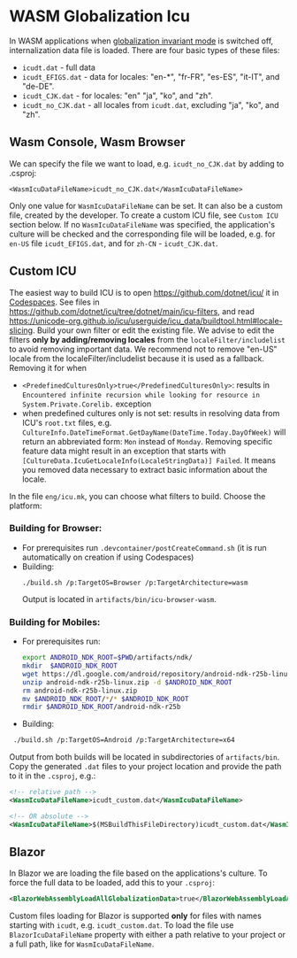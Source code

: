 # WASM Globalization Icu

In WASM applications when [globalization invariant mode](globalization-invariant-mode.md) is switched off, internalization data file is loaded. There are four basic types of these files:
- `icudt.dat` - full data
- `icudt_EFIGS.dat` - data for locales: "en-*", "fr-FR", "es-ES", "it-IT", and "de-DE".
- `icudt_CJK.dat` - for locales: "en" "ja", "ko", and "zh".
- `icudt_no_CJK.dat` - all locales from `icudt.dat`, excluding "ja", "ko", and "zh".

## Wasm Console, Wasm Browser

We can specify the file we want to load, e.g. `icudt_no_CJK.dat` by adding to .csproj:
```
<WasmIcuDataFileName>icudt_no_CJK.dat</WasmIcuDataFileName>
```
Only one value for `WasmIcuDataFileName` can be set. It can also be a custom file, created by the developer. To create a custom ICU file, see `Custom ICU` section below. If no `WasmIcuDataFileName` was specified, the application's culture will be checked and the corresponding file will be loaded, e.g. for `en-US` file `icudt_EFIGS.dat`, and for `zh-CN` - `icudt_CJK.dat`.

## Custom ICU

The easiest way to build ICU is to open https://github.com/dotnet/icu/ it in [Codespaces](/docs/workflow/Codespaces.md). See files in https://github.com/dotnet/icu/tree/dotnet/main/icu-filters, and read https://unicode-org.github.io/icu/userguide/icu_data/buildtool.html#locale-slicing. Build your own filter or edit the existing file.
We advise to edit the filters **only by adding/removing locales** from the `localeFilter/includelist` to avoid removing important data. We recommend not to remove "en-US" locale from the localeFilter/includelist because it is used as a fallback. Removing it for when
- `<PredefinedCulturesOnly>true</PredefinedCulturesOnly>`: results in `Encountered infinite recursion while looking for resource in System.Private.Corelib.` exception
- when predefined cultures only is not set: results in resolving data from ICU's `root.txt` files, e.g. `CultureInfo.DateTimeFormat.GetDayName(DateTime.Today.DayOfWeek)` will return an abbreviated form: `Mon` instead of `Monday`.
Removing specific feature data might result in an exception that starts with `[CultureData.IcuGetLocaleInfo(LocaleStringData)] Failed`. It means you removed data necessary to extract basic information about the locale.

 In the file `eng/icu.mk`, you can choose what filters to build. Choose the platform:

### Building for Browser:
* For prerequisites run `.devcontainer/postCreateCommand.sh` (it is run automatically on creation if using Codespaces)
* Building:
    ```
    ./build.sh /p:TargetOS=Browser /p:TargetArchitecture=wasm
    ```
  Output is located in `artifacts/bin/icu-browser-wasm`.

### Building for Mobiles:
* For prerequisites run:
    ```bash
    export ANDROID_NDK_ROOT=$PWD/artifacts/ndk/
    mkdir  $ANDROID_NDK_ROOT
    wget https://dl.google.com/android/repository/android-ndk-r25b-linux.zip
    unzip android-ndk-r25b-linux.zip -d $ANDROID_NDK_ROOT
    rm android-ndk-r25b-linux.zip
    mv $ANDROID_NDK_ROOT/*/* $ANDROID_NDK_ROOT
    rmdir $ANDROID_NDK_ROOT/android-ndk-r25b
    ```
* Building:
 ```bash
  ./build.sh /p:TargetOS=Android /p:TargetArchitecture=x64
  ```

Output from both builds will be located in subdirectories of `artifacts/bin`. Copy the generated `.dat` files to your project location and provide the path to it in the `.csproj`, e.g.:

```xml
<!-- relative path -->
<WasmIcuDataFileName>icudt_custom.dat</WasmIcuDataFileName>

<!-- OR absolute -->
<WasmIcuDataFileName>$(MSBuildThisFileDirectory)icudt_custom.dat</WasmIcuDataFileName>
```

## Blazor

In Blazor we are loading the file based on the applications's culture.
To force the full data to be loaded, add this to your `.csproj`:
```xml
<BlazorWebAssemblyLoadAllGlobalizationData>true</BlazorWebAssemblyLoadAllGlobalizationData>
```
Custom files loading for Blazor is supported **only** for files with names starting with `icudt`, e.g. `icudt_custom.dat`. To load the file use `BlazorIcuDataFileName` property with either a path relative to your project or a full path, like for `WasmIcuDataFileName`.
